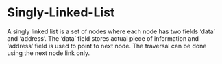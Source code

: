 # Singly-Linked-List
A singly linked list is a set of nodes where each node has two fields ‘data’ and ‘address’. The ‘data’ field stores actual piece of information and ‘address’ field is used to point to next node. The traversal can be done using the next node link only.
